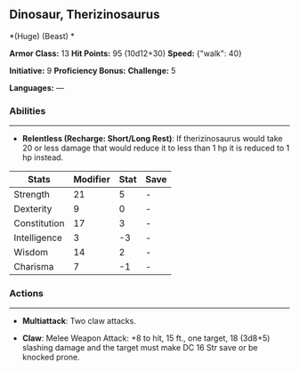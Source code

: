 ## Dinosaur, Therizinosaurus
*(Huge) (Beast) *

**Armor Class:** 13
**Hit Points:** 95 (10d12+30)
**Speed:** {"walk": 40}

**Initiative:** 9
**Proficiency Bonus:**
**Challenge:** 5

**Languages:** —

### Abilities
 --- 
- **Relentless (Recharge: Short/Long Rest)**: If therizinosaurus would take 20 or less damage that would reduce it to less than 1 hp it is reduced to 1 hp instead.



| Stats | Modifier | Stat | Save
| ---- | ---- | ---- | ---- |
| Strength | 21 | 5 | - |
| Dexterity | 9 | 0 | - |
| Constitution | 17 | 3 | - |
| Intelligence | 3 | -3 | - |
| Wisdom | 14 | 2 | - |
| Charisma | 7 | -1 | - |

### Actions
 --- 
- **Multiattack**: Two claw attacks.

- **Claw**: Melee Weapon Attack: +8 to hit, 15 ft., one target, 18 (3d8+5) slashing damage and the target must make DC 16 Str save or be knocked prone.

